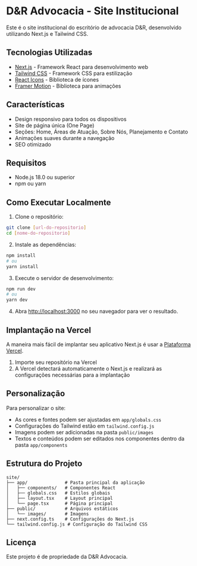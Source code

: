 # D&R Advocacia - Site Institucional

Este é o site institucional do escritório de advocacia D&R, desenvolvido utilizando Next.js e Tailwind CSS.

## Tecnologias Utilizadas

- [Next.js](https://nextjs.org/) - Framework React para desenvolvimento web
- [Tailwind CSS](https://tailwindcss.com/) - Framework CSS para estilização
- [React Icons](https://react-icons.github.io/react-icons/) - Biblioteca de ícones
- [Framer Motion](https://www.framer.com/motion/) - Biblioteca para animações

## Características

- Design responsivo para todos os dispositivos
- Site de página única (One Page)
- Seções: Home, Áreas de Atuação, Sobre Nós, Planejamento e Contato
- Animações suaves durante a navegação
- SEO otimizado

## Requisitos

- Node.js 18.0 ou superior
- npm ou yarn

## Como Executar Localmente

1. Clone o repositório:
```bash
git clone [url-do-repositorio]
cd [nome-do-repositorio]
```

2. Instale as dependências:
```bash
npm install
# ou
yarn install
```

3. Execute o servidor de desenvolvimento:
```bash
npm run dev
# ou
yarn dev
```

4. Abra [http://localhost:3000](http://localhost:3000) no seu navegador para ver o resultado.

## Implantação na Vercel

A maneira mais fácil de implantar seu aplicativo Next.js é usar a [Plataforma Vercel](https://vercel.com/new?utm_medium=default-template&filter=next.js).

1. Importe seu repositório na Vercel
2. A Vercel detectará automaticamente o Next.js e realizará as configurações necessárias para a implantação

## Personalização

Para personalizar o site:

- As cores e fontes podem ser ajustadas em `app/globals.css`
- Configurações do Tailwind estão em `tailwind.config.js`
- Imagens podem ser adicionadas na pasta `public/images`
- Textos e conteúdos podem ser editados nos componentes dentro da pasta `app/components`

## Estrutura do Projeto

```
site/
├── app/              # Pasta principal da aplicação
│   ├── components/   # Componentes React
│   ├── globals.css   # Estilos globais
│   ├── layout.tsx    # Layout principal
│   └── page.tsx      # Página principal
├── public/           # Arquivos estáticos
│   └── images/       # Imagens
├── next.config.ts    # Configurações do Next.js
└── tailwind.config.js # Configuração do Tailwind CSS
```

## Licença

Este projeto é de propriedade da D&R Advocacia.
